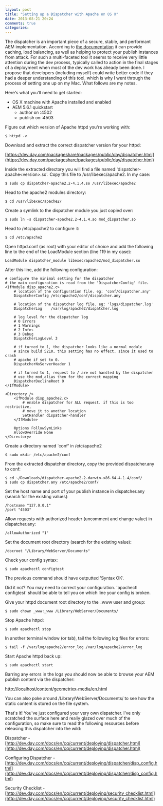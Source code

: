 ```yaml
---
layout: post
title: "Setting up a Dispatcher with Apache on OS X"
date: 2013-08-21 20:24
comments: true
categories: 
---
```

The dispatcher is an important piece of a secure, stable, and performant AEM implementation. According to [the documentation](http://dev.day.com/docs/en/cq/current/deploying/dispatcher.html) it can provide caching, load balancing, as well as helping to protect your publish instances from attack. For such a multi-faceted tool it seems to receive very little attention during the dev process, typically called to action in the final stages of a deployment when most of the dev work has already been done. I propose that developers (including myself) could write better code if they had a deeper understanding of this tool, which is why I went through the process of setting one up on my Mac. What follows are my notes.

Here's what you'll need to get started:

<!-- more -->

- OS X machine with Apache installed and enabled
- AEM 5.6.1 quickstart
	- author on :4502
	- publish on :4503

Figure out which version of Apache httpd you're working with:

	$ httpd -v

Download and extract the correct dispatcher version for your httpd:

[https://dev.day.com/packageshare/packages/public/day/dispatcher.html](https://dev.day.com/packageshare/packages/public/day/dispatcher.html)

Inside the extracted directory you will find a file named 'dispatcher-apache&lt;version&gt;.so'. Copy this file to /usr/libexec/apache2. In my case:

	$ sudo cp dispatcher-apache2.2-4.1.4.so /usr/libexec/apache2

Head to the apache2 modules directory:

 	$ cd /usr/libexec/apache2/

 Create a symlink to the dispatcher module you just copied over:

 	$ sudo ln -s dispatcher-apache2.2-4.1.4.so mod_dispatcher.so

Head to /etc/apache2 to configure it:

	$ cd /etc/apache2

Open httpd.conf (as root) with your editor of choice and add the following line to the end of the LoadModule section (line 119 in my case):

	LoadModule dispatcher_module libexec/apache2/mod_dispatcher.so

After this line, add the following configuration:

	# configure the minimal setting for the dispatcher
	# the main configuration is read from the 'DispatcherConfig' file.
	<IfModule disp_apache2.c>
	    # location of the configuration file. eg: 'conf/dispatcher.any'
	    DispatcherConfig /etc/apache2/conf/dispatcher.any
	 
	    # location of the dispatcher log file. eg: 'logs/dispatcher.log'
	    DispatcherLog    /var/log/apache2/dispatcher.log
	 
	    # log level for the dispatcher log
	    # 0 Errors
	    # 1 Warnings
	    # 2 Infos
	    # 3 Debug
	    DispatcherLogLevel 3
	 
	    # if turned to 1, the dispatcher looks like a normal module
	    # since build 5210, this setting has no effect, since it used to crash
	    # apache if set to 0.
	    DispatcherNoServerHeader 1
	 
	    # if turned to 1, request to / are not handled by the dispatcher
	    # use the mod_alias then for the correct mapping
	    DispatcherDeclineRoot 0
	</IfModule>
	 
	<Directory />
	    <IfModule disp_apache2.c>
	        # enable dispatcher for ALL request. if this is too restrictive,
	        # move it to another location
	        SetHandler dispatcher-handler
	    </IfModule>
	 
	    Options FollowSymLinks
	    AllowOverride None
	</Directory>

Create a directory named 'conf' in /etc/apache2

	$ sudo mkdir /etc/apache2/conf

From the extracted dispatcher directory, copy the provided dispatcher.any to conf:

	$ cd ~/Downloads/dispatcher-apache2.2-darwin-x86-64-4.1.4/conf/
	$ sudo cp dispatcher.any /etc/apache2/conf/

Set the host name and port of your publish instance in dispatcher.any (search for the existing values):

	/hostname "127.0.0.1"
	/port "4503"

Allow requests with authorized header (uncomment and change value) in dispatcher.any:

	/allowAuthorized "1"

Set the document root directory (search for the existing value):

	/docroot "/Library/WebServer/Documents"

Check your config syntax:

	$ sudo apachectl configtest

The previous command should have outputted 'Syntax OK'. 

Did it not? You may need to correct your configuration. 'apachectl configtest' should be able to tell you on which line your config is broken.

Give your httpd document root directory to the _www user and group:

	$ sudo chown _www:_www /Library/WebServer/Documents/

Stop Apache httpd:

	$ sudo apachectl stop

In another terminal window (or tab), tail the following log files for errors:

	$ tail -f /var/log/apache2/error_log /var/log/apache2/error_log

Start Apache httpd back up:

	$ sudo apachectl start

Barring any errors in the logs you should now be able to browse your AEM publish content via the dispatcher:

[http://localhost/content/geometrixx-media/en.html](http://localhost/content/geometrixx-media/en.html)

You can also poke around /Library/WebServer/Documents/ to see how the static content is stored on the file system.

That's it! You've just configured your very own dispatcher. I've only scratched the surface here and really glazed over much of the configuration, so make sure to read the following resources before releasing this dispatcher into the wild:

Dispatcher - [http://dev.day.com/docs/en/cq/current/deploying/dispatcher.html](http://dev.day.com/docs/en/cq/current/deploying/dispatcher.html)

Configuring Dispatcher - [http://dev.day.com/docs/en/cq/current/deploying/dispatcher/disp_config.html](http://dev.day.com/docs/en/cq/current/deploying/dispatcher/disp_config.html)

Security Checklist - [http://dev.day.com/docs/en/cq/current/deploying/security_checklist.html](http://dev.day.com/docs/en/cq/current/deploying/security_checklist.html)
